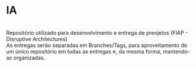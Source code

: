 <h1>IA</h1>
<br>
Repositório utilizado para desenvolvimento e entrega de preojetos (FIAP - Disruptive Architectures)
<br>
As entregas serão separadas em Branches/Tags, para aproveitamento de um único repositório em todas as entregas e, da mesma forma, mantendo-as organizadas.
